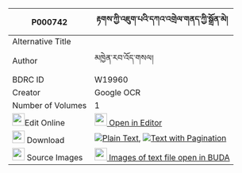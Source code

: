 |P000742|རྟགས་ཀྱི་འཇུག་པའི་དཀའ་འགྲེལ་གནད་ཀྱི་སྒྲོན་མེ། 
| --- | --- 
|Alternative Title |
|Author| མཁྱེན་རབ་འོད་གསལ།
|BDRC ID | W19960
|Creator | Google OCR
|Number of Volumes| 1
|<img width="25" src="https://img.icons8.com/color/25/000000/edit-property.png">Edit Online| [<img width="25" src="https://avatars.githubusercontent.com/u/45091458?s=200&v=4"> Open in Editor](http://editor.openpecha.org/P000742)
|<img width="25" src="https://img.icons8.com/fluent/48/000000/download-2.png"/>  Download | [![](https://img.icons8.com/color/20/000000/txt.png)Plain Text](https://github.com/Openpecha/P000742/releases/download/v1/tak_kyi_jukpa_i_kandrel_ne_kyi_plain_P000742.zip), [![](https://img.icons8.com/color/20/000000/txt.png)Text with Pagination](https://github.com/Openpecha/P000742/releases/download/v1/tak_kyi_jukpa_i_kandrel_ne_kyi_pages_P000742.zip)
|<img width="25" src="https://img.icons8.com/plasticine/100/000000/pictures-folder.png"/>  Source Images | [<img width="25" src="https://library.bdrc.io/icons/BUDA-small.svg"> Images of text file open in BUDA](https://library.bdrc.io/show/bdr:W19960)
